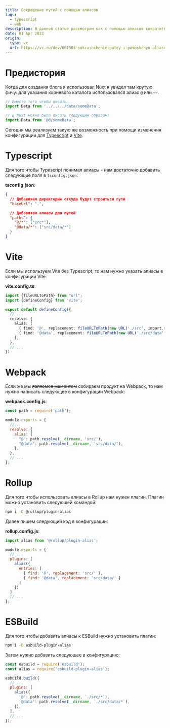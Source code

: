```yaml
---
title: Сокращение путей с помощью алиасов
tags:
  - typescript
  - web
description: В данной статье рассмотрим как с помощью алиасов сократить пути для импортов.
date: 01 Apr 2023
origin:
  type: vc
  url: https://vc.ru/dev/661503-sokrashchenie-putey-s-pomoshchyu-aliasov
---
```


# Предистория
Когда для создания блога я использовал Nuxt я увидел там крутую фичу: для указания корневого каталога использовался
алиас `@` или `~~`.

```typescript
// Вместо того чтобы писать
import Data from '../../../data/someData';

// В Nuxt можно было писать следующим образом:
import Data from '@d/someData';
```

Сегодня мы реализуем такую же возможность при помощи изменения конфигурации для
[Typescript](https://www.typescriptlang.org/) и [Vite](https://vitejs.dev/).

# Typescript
Для того чтобы Typescript понимал алиасы - нам достаточно добавить следующие поля в `tsconfig.json`:

**tsconfig.json**:
```json
{
  // Добавляем директорию откуда будут строиться пути
  "baseUrl": ".",

  // Добавляем алиасы для путей
  "paths": {
    "@/*": ["src*"],
    "@data/*": ["src/data/*"]
  }
}
```

# Vite
Если мы используем Vite без Typescript, то нам нужно указать алиасы в конфигурации Vite:

**vite.config.ts**:
```typescript
import {fileURLToPath} from "url";
import {defineConfig} from 'vite';

export default defineConfig({
  // ...
  resolve: {
    alias: [
      { find: '@', replacement: fileURLToPath(new URL('./src', import.meta.url)) },
      { find: '@data', replacement: fileURLToPath(new URL('./src/data', import.meta.url)) },
    ],
  },
  // ...
})
```

# Webpack

Если же мы <del>являемся мамонтом</del> собираем продукт на Webpack, то нам нужно написать следующее в конфигурации
Webpack:

**webpack.config.js**:
```js
const path = require('path');

module.exports = {
  //...
  resolve: {
    alias: {
      "@": path.resolve(__dirname, 'src/'),
      "@data": path.resolve(__dirname, 'src/data/'),
    },
  },
  // ...
};
```

# Rollup

Для того чтобы использовать алиасы в Rollup нам нужен плагин. Плагин можно установить следующей командой:

```bash
npm i -D @rollup/plugin-alias
```

Далее пишем следующий код в конфигурации:

**rollup.config.js**:
```js
import alias from '@rollup/plugin-alias';

module.exports = {
  // ...
  plugins: [
    alias({
      entries: [
        { find: '@', replacement: 'src/' },
        { find: '@data', replacement: 'src/data/' }
      ]
    })
  ]
  // ...
};
```

# ESBuild

Для того чтобы добавить алиасы к ESBuild нужно установить плагин:

```bash
npm i -D esbuild-plugin-alias
```

Затем нужно добавить следующее в конфигурацию:

```js
const esbuild = require('esbuild');
const alias = require('esbuild-plugin-alias');

esbuild.build({
  // ...
  plugins: [
    alias({
      '@': path.resolve(__dirname, `./src/*`),
      '@data': path.resolve(__dirname, `./src/data/*`),
    }),
  ],
  // ...
});
```
